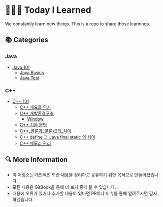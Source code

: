 # 👩🏻‍💻 Today I Learned

We constantly learn new things. This is a repo to share those learnings.

## 📚 Categories

### Java
- [Java 101](Java/101/README.md)
  - [Java Basics](Java/101/01_Java_basic.md)
  - [Java Test](Java/101/02_Java_test.md)

### C++
- [C++ 101](C++/101/README.md)
  - [C++ 개요와 역사](C++/101/C++개요와_역사.md)
  - [C++ 개발환경구축](C++/101/C++개발_환경_구축.md)
    - [Window](C++/101/Window.md)
  - [C++ 기본 문법](C++/101/C++기본문법.md)
  - [C++_콜론과_콜론x2의_차이](C++/101/C++_콜론과_콜론x2의_차이.md)
  - [C++ define 과 Java final static 의 차이](C++/101/C++define_과_final_static의_차이.md)
  - [C++ 메모리 관리](C++/101/C++메모리관리.md)

## 🔍 More Information
- 이 저장소는 개인적인 학습 내용을 정리하고 공유하기 위한 목적으로 만들어졌습니다.
- 모든 내용은 GitBook을 통해 더 보기 좋게 볼 수 있습니다.
- 내용에 오류가 있거나 추가할 내용이 있다면 PR이나 이슈를 통해 알려주시면 감사하겠습니다.